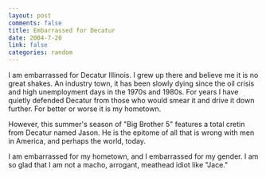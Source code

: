 ```yaml
--- 
layout: post
comments: false
title: Embarrassed for Decatur
date: 2004-7-20
link: false
categories: random
---
```

I am embarrassed for Decatur Illinois. I grew up there and believe me it is no great shakes. An industry town, it has been slowly dying since the oil crisis and high unemployment days in the 1970s and 1980s. For years I have quietly defended Decatur from those who would smear it and drive it down further. For better or worse it is my hometown.

However, this summer's season of "Big Brother 5" features a total cretin from Decatur named Jason. He is the epitome of all that is wrong with men in America, and perhaps the world, today.

I am embarrassed for my hometown, and I embarrassed for my gender. I am so glad that I am not a macho, arrogant, meathead idiot like "Jace."
